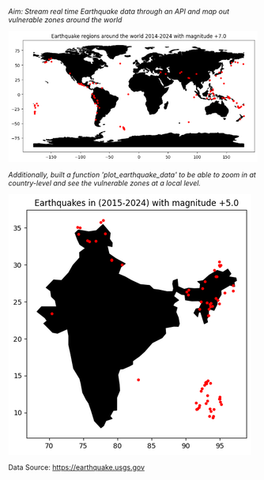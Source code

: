*Aim: Stream real time Earthquake data through an API and map out vulnerable zones around the world*

![alt text](image.png)

*Additionally, built a function 'plot_earthquake_data' to be able to zoom in at country-level and see the vulnerable zones at a local level.*

![alt text](image-1.png)

Data Source: https://earthquake.usgs.gov
